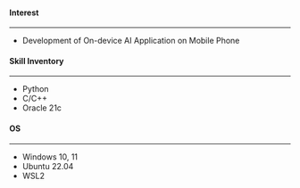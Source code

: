 #### Interest
---
- Development of On-device AI Application on Mobile Phone

#### Skill Inventory
---
- Python 
- C/C++ 
- Oracle 21c

#### OS
---
- Windows 10, 11
- Ubuntu 22.04
- WSL2


